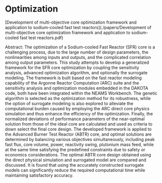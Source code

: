 # Optimization

[Development of multi-objective core optimization framework and application to sodium-cooled fast test reactors](./papers/Development of multi-objective core optimization framework and application to sodium-cooled fast test reactors.pdf)

Abstract: The optimization of a Sodium-cooled Fast Reactor (SFR) core is a challenging process, due to the large number of design parameters, the nonlinearities among inputs and outputs, and the complicated correlation among output parameters. This study attempts to develop a generalized framework for the SFR core optimization by coupling the sensitivity analysis, advanced optimization algorithm, and optionally the surrogate modeling. The framework is built based on the fast reactor modeling capability of the Argonne Reactor Computation (ARC) suite and the sensitivity analysis and optimization modules embedded in the DAKOTA code, both have been integrated within the NEAMS Workbench. The genetic algorithm is selected as the optimization method for its robustness, while the option of surrogate modeling is also explored to alleviate the computational burden caused by employing the ARC direct core physics simulation and thus enhance the efficiency of the optimization. Finally, the normalized deviations of performance parameters of the near-optimal solution from those of the ideal core are calculated and used as criteria to down select the final core design. The developed framework is applied to the Advanced Burner Test Reactor (ABTR) core, and optimal solutions are determined by balancing various objectives simultaneously, including peak fast flux, core volume, power, reactivity swing, plutonium mass feed, while at the same time satisfying the predefined constraints due to safety or economics considerations. The optimal ABTR core design obtained using the direct physical simulation and surrogated model are compared and discussed. It is found that using the accurately constructed surrogate models can significantly reduce the required computational time while maintaining satisfactory accuracy.